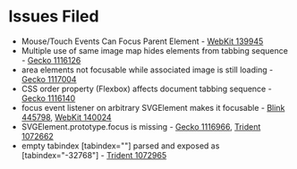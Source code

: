 # Issues Filed

* Mouse/Touch Events Can Focus Parent Element - [WebKit 139945](https://bugs.webkit.org/show_bug.cgi?id=139945)
* Multiple use of same image map hides elements from tabbing sequence - [Gecko 1116126](https://bugzilla.mozilla.org/show_bug.cgi?id=1116126)
* area elements not focusable while associated image is still loading - [Gecko 1117004](https://bugzilla.mozilla.org/show_bug.cgi?id=1117004)
* CSS order property (Flexbox) affects document tabbing sequence - [Gecko 1116140](https://bugzilla.mozilla.org/show_bug.cgi?id=1116140)
* focus event listener on arbitrary SVGElement makes it focusable - [Blink 445798](https://code.google.com/p/chromium/issues/detail?id=445798), [WebKit 140024](https://bugs.webkit.org/show_bug.cgi?id=140024)
* SVGElement.prototype.focus is missing - [Gecko 1116966](https://bugzilla.mozilla.org/show_bug.cgi?id=1116966), [Trident 1072662](https://connect.microsoft.com/IE/feedback/details/1072662)
* empty tabindex [tabindex=""] parsed and exposed as [tabindex="-32768"] - [Trident 1072965](https://connect.microsoft.com/IE/feedback/details/1072965)
